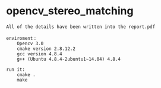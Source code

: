 # opencv_stereo_matching
    All of the details have been written into the report.pdf
    
    enviroment：
        Opencv 3.0
        cmake version 2.8.12.2
        gcc version 4.8.4
        g++ (Ubuntu 4.8.4-2ubuntu1~14.04) 4.8.4
        
    run it:
        cmake .
        make
